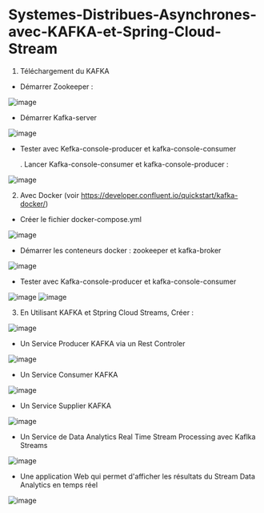 # Systemes-Distribues-Asynchrones-avec-KAFKA-et-Spring-Cloud-Stream

1. Téléchargement du KAFKA 
- Démarrer Zookeeper :

![image](https://github.com/KhalidMHASNI/Systemes-Distribues-Asynchrones-avec-KAFKA-et-Spring-Cloud-Stream/assets/82038554/786d1722-3566-4c21-b267-e631371e71d8)

- Démarrer Kafka-server

![image](https://github.com/KhalidMHASNI/Systemes-Distribues-Asynchrones-avec-KAFKA-et-Spring-Cloud-Stream/assets/82038554/ddf36b7e-2daa-4da7-b911-c0fe100dfa6c)

- Tester avec Kefka-console-producer et kafka-console-consumer
  
  . Lancer Kafka-console-consumer et kafka-console-producer :
  
![image](https://github.com/KhalidMHASNI/Systemes-Distribues-Asynchrones-avec-KAFKA-et-Spring-Cloud-Stream/assets/82038554/0e6cec99-94a4-446f-80ac-9c02d12f0aa6)

2. Avec Docker (voir https://developer.confluent.io/quickstart/kafka-docker/)

 - Créer le fichier docker-compose.yml

![image](https://github.com/KhalidMHASNI/Systemes-Distribues-Asynchrones-avec-KAFKA-et-Spring-Cloud-Stream/assets/82038554/a22a9b95-cb8c-49dc-8a03-5593806092b0)

 - Démarrer les conteneurs docker : zookeeper et kafka-broker

![image](https://github.com/KhalidMHASNI/Systemes-Distribues-Asynchrones-avec-KAFKA-et-Spring-Cloud-Stream/assets/82038554/e8b97189-4f5c-4afe-85e8-9bb018b8d6f0)
 
 - Tester avec Kafka-console-producer et kafka-console-consumer
 
 ![image](https://github.com/KhalidMHASNI/Systemes-Distribues-Asynchrones-avec-KAFKA-et-Spring-Cloud-Stream/assets/82038554/a598ce60-5820-4c51-a56a-2894ab360be3)
![image](https://github.com/KhalidMHASNI/Systemes-Distribues-Asynchrones-avec-KAFKA-et-Spring-Cloud-Stream/assets/82038554/bf03b1ee-2af6-434e-9634-35ed0e10cad8)


3. En Utilisant KAFKA et Stpring Cloud Streams, Créer :

![image](https://github.com/KhalidMHASNI/Systemes-Distribues-Asynchrones-avec-KAFKA-et-Spring-Cloud-Stream/assets/82038554/c1fc6541-133d-4f5e-b4cc-7d18d796d8de)

- Un Service Producer KAFKA via un Rest Controler

![image](https://github.com/KhalidMHASNI/Systemes-Distribues-Asynchrones-avec-KAFKA-et-Spring-Cloud-Stream/assets/82038554/f1c67a3f-6e24-4b46-9fb4-1665cc94d074)

- Un Service Consumer KAFKA

![image](https://github.com/KhalidMHASNI/Systemes-Distribues-Asynchrones-avec-KAFKA-et-Spring-Cloud-Stream/assets/82038554/5d17d190-0a95-4d47-80ef-277a46dd04e4)

- Un Service Supplier KAFKA

![image](https://github.com/KhalidMHASNI/Systemes-Distribues-Asynchrones-avec-KAFKA-et-Spring-Cloud-Stream/assets/82038554/823a1cd3-fda7-47bd-940e-121c3624814a)

- Un Service de Data Analytics Real Time Stream Processing avec Kaflka Streams

![image](https://github.com/KhalidMHASNI/Systemes-Distribues-Asynchrones-avec-KAFKA-et-Spring-Cloud-Stream/assets/82038554/32d77773-d918-4978-9bc5-d6f467289569)

- Une application Web qui permet d'afficher les résultats du Stream Data Analytics en temps réel

![image](https://github.com/KhalidMHASNI/Systemes-Distribues-Asynchrones-avec-KAFKA-et-Spring-Cloud-Stream/assets/82038554/9b545f79-a531-423e-97be-4fdac11d86af)

